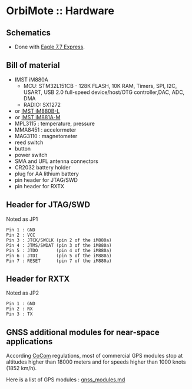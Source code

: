 # OrbiMote :: Hardware  

## Schematics   
* Done with [Eagle 7.7 Express](https://www.autodesk.com/products/eagle/free-download).

## Bill of material

* IMST iM880A
  * MCU: STM32L151CB - 128K FLASH, 10K RAM, Timers, SPI, I2C, USART, USB 2.0 full-speed device/host/OTG controller,DAC, ADC, DMA
  * RADIO: SX1272
* or [IMST iM880B-L](https://wireless-solutions.de/products/radiomodules/im880b-l.html)
* or [IMST iM881A-M](https://wireless-solutions.de/products/long-range-radio/im881a.html)
* MPL3115 : temperature, pressure
* MMA8451 : accelormeter
* MAG3110 : magnetometer
* reed switch
* button
* power switch
* SMA and UFL antenna connectors
* CR2032 battery holder
* plug for AA lithium battery
* pin header for JTAG/SWD
* pin header for RXTX

## Header for JTAG/SWD
Noted as JP1

    Pin 1 : GND
    Pin 2 : VCC
    Pin 3 : JTCK/SWCLK (pin 2 of the iM880a)
    Pin 4 : JTMS/SWDAT (pin 3 of the iM880a)
    Pin 5 : JTDO       (pin 4 of the iM880a)
    Pin 6 : JTDI       (pin 5 of the iM880a)
    Pin 7 : RESET      (pin 7 of the iM880a)

## Header for RXTX
Noted as JP2

    Pin 1 : GND
    Pin 2 : RX
    Pin 3 : TX

## GNSS additional modules for near-space applications

According [CoCom](https://en.wikipedia.org/wiki/CoCom) regulations, most of commercial GPS modules stop at altitudes higher than 18000 meters and for speeds higher than 1000 knots (1852 km/h).

Here is a list of GPS modules : [gnss_modules.md](../gnss_modules.md)
